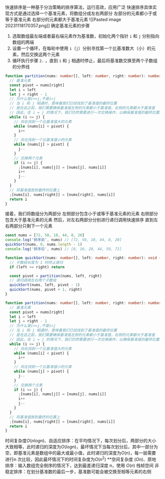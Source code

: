 快速排序是一种基于分治策略的排序算法，运行高效，应用广泛
快速排序具体实现方式是通过选择一个基准元素，将数组分成左右两部分 左部分的元素都小于或等于基准元素 右部分的元素都大于基准元素
![[Pasted image 20231118170357.png]]
确定基准元素的步骤
1. 选取数组最左端或者最右端元素作为基准数，初始化两个指针 `i` 和 `j` 分别指向数组的两端
2. 设置一个循环，在每轮中使用 `i`（`j`）分别寻找第一个比基准数大（小）的元素，然后交换这两个元素
3. 循环执行步骤 `2.` ，直到 `i` 和 `j` 相遇时停止，最后将基准数交换至两个子数组的分界线
```typescript
function partition(nums: number[], left: number, right: number): number {
  // 基准元素
  const pivot = nums[right]
  let i = left
  let j = right - 1
  // 为什么是i<=j,不是i<j
  // 当 i 和 j 相遇时，意味着我们已经找到了基准值的最终位置
  // 是在这之前，我们需要确保基准值左侧的元素都小于基准值，右侧的元素都大于基准值
  // 因此，在 i = j 的情况下，我们仍然需要进行一次交换操作，以确保基准值的最终位置是正确的
  while (i <= j) {
    // 向右找到一个比基准值大的元素
    while (nums[i] < pivot) {
      i++
    }
    // 向左找到一个比基准值小的元素
    while (nums[j] > pivot) {
      j--
    }
    // 交换两个元素
    if (i <= j) {
      ;[nums[i], nums[j]] = [nums[j], nums[i]]
      i++
      j--
    }
  }
  // 将基准值放到最终的位置上
  ;[nums[i], nums[right]] = [nums[right], nums[i]]
  return i
}
```
接着，我们将数组分为两部分 左侧部分包含小于或等于基准元素的元素 右侧部分包含大于基准元素的元素
然后，对左右两部分分别进行递归调用快速排序 直到左右两部分只剩下一个元素
```typescript
const nums = [72, 50, 10, 44, 8, 20]
console.log('排序前', nums) // [72, 50, 10, 44, 8, 20]
quickSort(nums, 0, nums.length - 1)
console.log('排序后', nums) // [8, 10, 20, 44, 50, 72]

function quickSort(nums: number[], left: number, right: number): void {
  // 子数组长度为 1 时终止递归
  if (left >= right) return

  const pivot = partition(nums, left, right)
  // 递归调用左右两个子数组
  quickSort(nums, left, pivot - 1)
  quickSort(nums, pivot + 1, right)
}

function partition(nums: number[], left: number, right: number): number {
  // 基准元素
  const pivot = nums[right]
  let i = left
  let j = right - 1
  // 为什么是i<=j,不是i<j
  // 当 i 和 j 相遇时，意味着我们已经找到了基准值的最终位置
  // 是在这之前，我们需要确保基准值左侧的元素都小于基准值，右侧的元素都大于基准值
  // 因此，在 i = j 的情况下，我们仍然需要进行一次交换操作，以确保基准值的最终位置是正确的
  while (i <= j) {
    // 向右找到一个比基准值大的元素
    while (nums[i] < pivot) {
      i++
    }
    // 向左找到一个比基准值小的元素
    while (nums[j] > pivot) {
      j--
    }
    // 交换两个元素
    if (i <= j) {
      ;[nums[i], nums[j]] = [nums[j], nums[i]]
      i++
      j--
    }
  }
  // 将基准值放到最终的位置上
  ;[nums[i], nums[right]] = [nums[right], nums[i]]
  return i
}
```
时间复杂度$O(nlogn)$、自适应排序：在平均情况下，每次划分后，两部分的大小大致相等，此时递归的深度为$O(log n)$，最坏情况下当每次划分后，其中一部分为空，即基准元素是数组中的最大或最小值，此时递归的深度为$O(n)$，每一层需要进行n 次比较，因此最坏情况下的时间复杂度为$O(n^2)$
**空间复杂度 $(On)$、原地排序：输入数组完全倒序的情况下，达到最差递归深度 n，使用 $O(n)$ 栈帧空间
非稳定排序：在划分基准数的最后一步，基准数可能会被交换至相等元素的右侧

